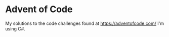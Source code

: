 # Advent of Code
My solutions to the code challenges found at https://adventofcode.com/
I'm using C#.
